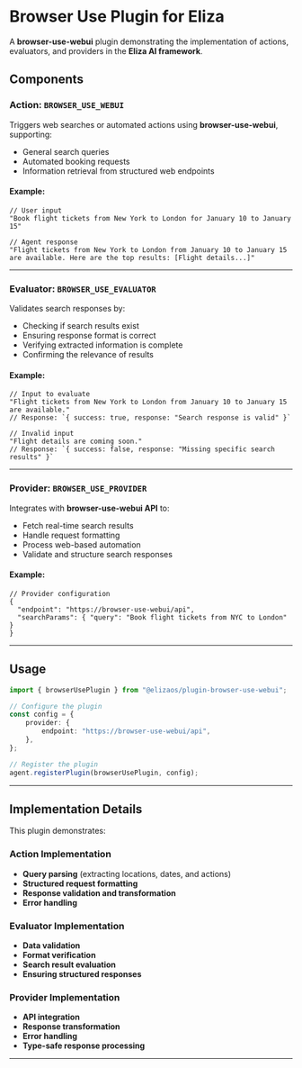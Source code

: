 # Browser Use Plugin for Eliza

A **browser-use-webui** plugin demonstrating the implementation of actions, evaluators, and providers in the **Eliza AI framework**.

## Components

### Action: `BROWSER_USE_WEBUI`

Triggers web searches or automated actions using **browser-use-webui**, supporting:

-   General search queries
-   Automated booking requests
-   Information retrieval from structured web endpoints

#### Example:

```
// User input
"Book flight tickets from New York to London for January 10 to January 15"

// Agent response
"Flight tickets from New York to London from January 10 to January 15 are available. Here are the top results: [Flight details...]"
```

---

### Evaluator: `BROWSER_USE_EVALUATOR`

Validates search responses by:

-   Checking if search results exist
-   Ensuring response format is correct
-   Verifying extracted information is complete
-   Confirming the relevance of results

#### Example:

```
// Input to evaluate
"Flight tickets from New York to London from January 10 to January 15 are available."
// Response: `{ success: true, response: "Search response is valid" }`

// Invalid input
"Flight details are coming soon."
// Response: `{ success: false, response: "Missing specific search results" }`
```

---

### Provider: `BROWSER_USE_PROVIDER`

Integrates with **browser-use-webui API** to:

-   Fetch real-time search results
-   Handle request formatting
-   Process web-based automation
-   Validate and structure search responses

#### Example:

```
// Provider configuration
{
  "endpoint": "https://browser-use-webui/api",
  "searchParams": { "query": "Book flight tickets from NYC to London" }
}
```

---

## Usage

```typescript
import { browserUsePlugin } from "@elizaos/plugin-browser-use-webui";

// Configure the plugin
const config = {
    provider: {
        endpoint: "https://browser-use-webui/api",
    },
};

// Register the plugin
agent.registerPlugin(browserUsePlugin, config);
```

---

## Implementation Details

This plugin demonstrates:

### **Action Implementation**

-   **Query parsing** (extracting locations, dates, and actions)
-   **Structured request formatting**
-   **Response validation and transformation**
-   **Error handling**

### **Evaluator Implementation**

-   **Data validation**
-   **Format verification**
-   **Search result evaluation**
-   **Ensuring structured responses**

### **Provider Implementation**

-   **API integration**
-   **Response transformation**
-   **Error handling**
-   **Type-safe response processing**

---

